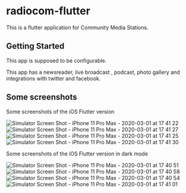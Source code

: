 # radiocom-flutter

This is a flutter application for Community Media Stations.

## Getting Started

This app is supposed to be configurable.

This app has a newsreader, live broadcast , podcast, photo gallery and integrations with twitter and facebook.

## Some screenshots
Some screenshots of the iOS Flutter version

![Simulator Screen Shot - iPhone 11 Pro Max - 2020-03-01 at 17 41 22](https://user-images.githubusercontent.com/12527053/75629791-4c105a80-5be5-11ea-9016-8d254f4d01ae.png)
![Simulator Screen Shot - iPhone 11 Pro Max - 2020-03-01 at 17 41 27](https://user-images.githubusercontent.com/12527053/75629793-4e72b480-5be5-11ea-94cd-b02510a9c4ea.png)
![Simulator Screen Shot - iPhone 11 Pro Max - 2020-03-01 at 17 41 25](https://user-images.githubusercontent.com/12527053/75629794-4fa3e180-5be5-11ea-8be0-9e4638efb288.png)
![Simulator Screen Shot - iPhone 11 Pro Max - 2020-03-01 at 17 41 30](https://user-images.githubusercontent.com/12527053/75629796-50d50e80-5be5-11ea-866c-4a708de872be.png)

Some screenshots of the iOS Flutter version in dark mode

![Simulator Screen Shot - iPhone 11 Pro Max - 2020-03-01 at 17 40 51](https://user-images.githubusercontent.com/12527053/75629807-795d0880-5be5-11ea-8783-a15842a5a22e.png)
![Simulator Screen Shot - iPhone 11 Pro Max - 2020-03-01 at 17 40 58](https://user-images.githubusercontent.com/12527053/75629809-7a8e3580-5be5-11ea-93fa-cb386554fb6a.png)
![Simulator Screen Shot - iPhone 11 Pro Max - 2020-03-01 at 17 40 54](https://user-images.githubusercontent.com/12527053/75629810-7bbf6280-5be5-11ea-976b-9c6c1bed42bf.png)
![Simulator Screen Shot - iPhone 11 Pro Max - 2020-03-01 at 17 41 01](https://user-images.githubusercontent.com/12527053/75629811-7cf08f80-5be5-11ea-87b6-e405f38cf568.png)
